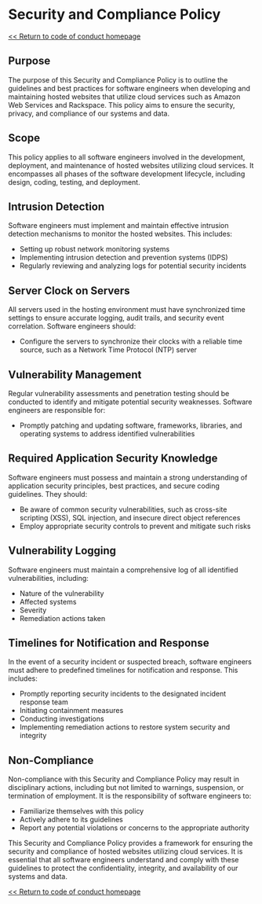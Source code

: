 # Security and Compliance Policy

[<< Return to code of conduct homepage](https://github.com/383Project/engineering-code-of-conduct)

## Purpose

The purpose of this Security and Compliance Policy is to outline the guidelines and best practices for software engineers when developing and maintaining hosted websites that utilize cloud services such as Amazon Web Services and Rackspace. This policy aims to ensure the security, privacy, and compliance of our systems and data.

## Scope

This policy applies to all software engineers involved in the development, deployment, and maintenance of hosted websites utilizing cloud services. It encompasses all phases of the software development lifecycle, including design, coding, testing, and deployment.

## Intrusion Detection

Software engineers must implement and maintain effective intrusion detection mechanisms to monitor the hosted websites. This includes:

- Setting up robust network monitoring systems
- Implementing intrusion detection and prevention systems (IDPS)
- Regularly reviewing and analyzing logs for potential security incidents

## Server Clock on Servers

All servers used in the hosting environment must have synchronized time settings to ensure accurate logging, audit trails, and security event correlation. Software engineers should:

- Configure the servers to synchronize their clocks with a reliable time source, such as a Network Time Protocol (NTP) server

## Vulnerability Management

Regular vulnerability assessments and penetration testing should be conducted to identify and mitigate potential security weaknesses. Software engineers are responsible for:

- Promptly patching and updating software, frameworks, libraries, and operating systems to address identified vulnerabilities

## Required Application Security Knowledge

Software engineers must possess and maintain a strong understanding of application security principles, best practices, and secure coding guidelines. They should:

- Be aware of common security vulnerabilities, such as cross-site scripting (XSS), SQL injection, and insecure direct object references
- Employ appropriate security controls to prevent and mitigate such risks

## Vulnerability Logging

Software engineers must maintain a comprehensive log of all identified vulnerabilities, including:

- Nature of the vulnerability
- Affected systems
- Severity
- Remediation actions taken

## Timelines for Notification and Response

In the event of a security incident or suspected breach, software engineers must adhere to predefined timelines for notification and response. This includes:

- Promptly reporting security incidents to the designated incident response team
- Initiating containment measures
- Conducting investigations
- Implementing remediation actions to restore system security and integrity

## Non-Compliance

Non-compliance with this Security and Compliance Policy may result in disciplinary actions, including but not limited to warnings, suspension, or termination of employment. It is the responsibility of software engineers to:

- Familiarize themselves with this policy
- Actively adhere to its guidelines
- Report any potential violations or concerns to the appropriate authority

This Security and Compliance Policy provides a framework for ensuring the security and compliance of hosted websites utilizing cloud services. It is essential that all software engineers understand and comply with these guidelines to protect the confidentiality, integrity, and availability of our systems and data.

[<< Return to code of conduct homepage](https://github.com/383Project/engineering-code-of-conduct)
